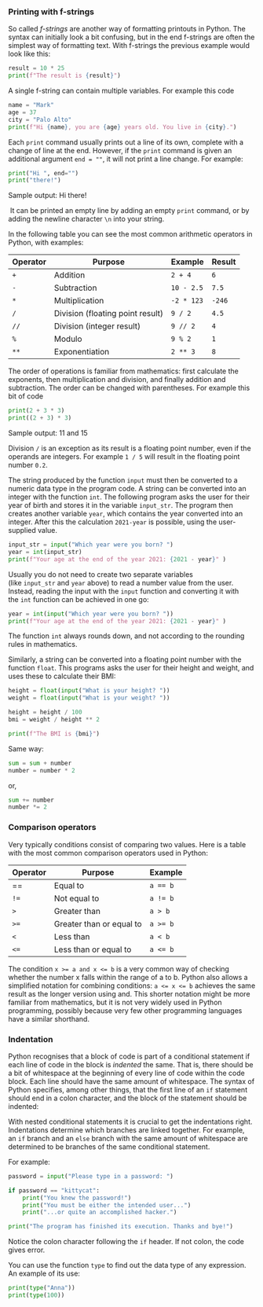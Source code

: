 ### Printing with f-strings
So called _f-strings_ are another way of formatting printouts in Python. The syntax can initially look a bit confusing, but in the end f-strings are often the simplest way of formatting text. With f-strings the previous example would look like this:

```python
result = 10 * 25
print(f"The result is {result}")
```

A single f-string can contain multiple variables. For example this code

```python
name = "Mark"
age = 37
city = "Palo Alto"
print(f"Hi {name}, you are {age} years old. You live in {city}.")
```

Each `print` command usually prints out a line of its own, complete with a change of line at the end. However, if the `print` command is given an additional argument `end = ""`, it will not print a line change. For example:

```python
print("Hi ", end="")
print("there!")
```

Sample output: Hi there!

 It can be printed an empty line by adding an empty `print` command, or by adding the newline character `\n` into your string.

In the following table you can see the most common arithmetic operators in Python, with examples:

|Operator|Purpose|Example|Result|
|---|---|---|---|
|`+`|Addition|`2 + 4`|`6`|
|`-`|Subtraction|`10 - 2.5`|`7.5`|
|`*`|Multiplication|`-2 * 123`|`-246`|
|`/`|Division (floating point result)|`9 / 2`|`4.5`|
|`//`|Division (integer result)|`9 // 2`|`4`|
|`%`|Modulo|`9 % 2`|`1`|
|`**`|Exponentiation|`2 ** 3`|`8`|
The order of operations is familiar from mathematics: first calculate the exponents, then multiplication and division, and finally addition and subtraction. The order can be changed with parentheses.
For example this bit of code

```python
print(2 + 3 * 3)
print((2 + 3) * 3)
```
Sample output: 11 and 15

Division `/` is an exception as its result is a floating point number, even if the operands are integers. For example `1 / 5` will result in the floating point number `0.2`.

The string produced by the function `input` must then be converted to a numeric data type in the program code. A string can be converted into an integer with the function `int`. The following program asks the user for their year of birth and stores it in the variable `input_str`. The program then creates another variable `year`, which contains the year converted into an integer. After this the calculation `2021-year` is possible, using the user-supplied value.

```python
input_str = input("Which year were you born? ")
year = int(input_str)
print(f"Your age at the end of the year 2021: {2021 - year}" )
```

Usually you do not need to create two separate variables (like `input_str` and `year` above) to read a number value from the user. Instead, reading the input with the `input` function and converting it with the `int` function can be achieved in one go:

```python
year = int(input("Which year were you born? "))
print(f"Your age at the end of the year 2021: {2021 - year}" )
```

The function `int` always rounds down, and not according to the rounding rules in mathematics.

Similarly, a string can be converted into a floating point number with the function `float`. This programs asks the user for their height and weight, and uses these to calculate their BMI:

```python
height = float(input("What is your height? "))
weight = float(input("What is your weight? "))

height = height / 100
bmi = weight / height ** 2

print(f"The BMI is {bmi}")
```

Same way:

```python
sum = sum + number
number = number * 2
```
or,
```python
sum += number
number *= 2
```

### Comparison operators

Very typically conditions consist of comparing two values. Here is a table with the most common comparison operators used in Python:

| Operator | Purpose                  | Example  |
| -------- | ------------------------ | -------- |
| ==       | Equal to                 | `a == b` |
| `!=`     | Not equal to             | `a != b` |
| `>`      | Greater than             | `a > b`  |
| `>=`     | Greater than or equal to | `a >= b` |
| `<`      | Less than                | `a < b`  |
| `<=`     | Less than or equal to    | `a <= b` |
The condition `x >= a and x <= b` is a very common way of checking whether the number x falls within the range of a to b. Python also allows a simplified notation for combining conditions: `a <= x <= b` achieves the same result as the longer version using and. This shorter notation might be more familiar from mathematics, but it is not very widely used in Python programming, possibly because very few other programming languages have a similar shorthand.
### Indentation

Python recognises that a block of code is part of a conditional statement if each line of code in the block is _indented_ the same. That is, there should be a bit of whitespace at the beginning of every line of code within the code block. Each line should have the same amount of whitespace. The syntax of Python specifies, among other things, that the first line of an `if` statement should end in a colon character, and the block of the statement should be indented:

With nested conditional statements it is crucial to get the indentations right. Indentations determine which branches are linked together. For example, an `if` branch and an `else` branch with the same amount of whitespace are determined to be branches of the same conditional statement.

For example:

```python
password = input("Please type in a password: ")

if password == "kittycat":
    print("You knew the password!")
    print("You must be either the intended user...")
    print("...or quite an accomplished hacker.")

print("The program has finished its execution. Thanks and bye!")
```

Notice the colon character following the `if` header. If not colon, the code gives error.

You can use the function `type` to find out the data type of any expression. An example of its use:
```python
print(type("Anna"))
print(type(100))
```

